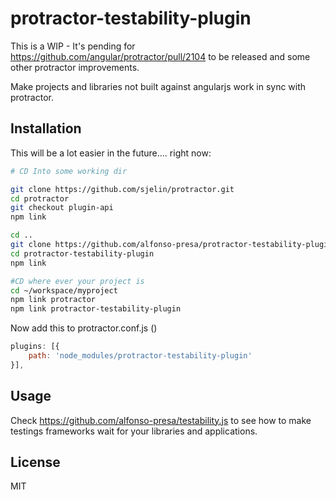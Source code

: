 # protractor-testability-plugin

This is a WIP - It's pending for https://github.com/angular/protractor/pull/2104 to be released and some other protractor improvements.

Make projects and libraries not built against angularjs work in sync with protractor.

## Installation

This will be a lot easier in the future.... right now:

```bash
# CD Into some working dir

git clone https://github.com/sjelin/protractor.git
cd protractor
git checkout plugin-api
npm link

cd ..
git clone https://github.com/alfonso-presa/protractor-testability-plugin.git
cd protractor-testability-plugin
npm link

#CD where ever your project is
cd ~/workspace/myproject
npm link protractor
npm link protractor-testability-plugin
```

Now add this to protractor.conf.js ()

```js
plugins: [{
	path: 'node_modules/protractor-testability-plugin'
}],
```

## Usage

Check https://github.com/alfonso-presa/testability.js to see how to make testings frameworks wait for your libraries and applications.

## License

MIT
